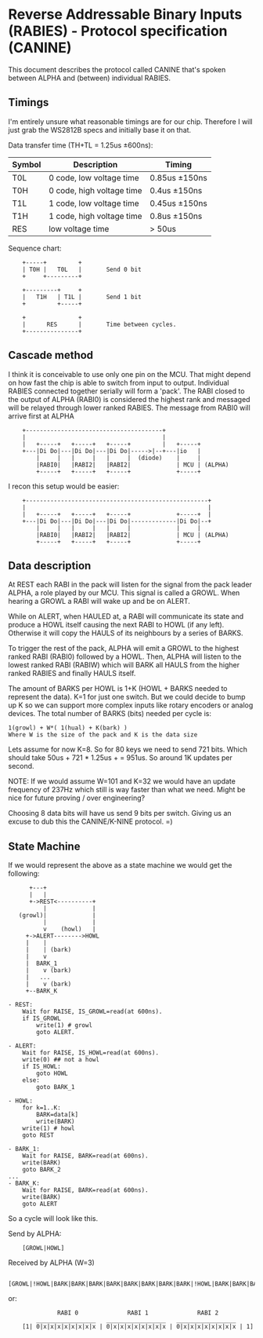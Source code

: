 # Reverse Addressable Binary Inputs (RABIES) - Protocol specification (CANINE)

This document describes the protocol called CANINE that's spoken between
ALPHA and (between) individual RABIES.

## Timings

I'm entirely unsure what reasonable timings are for our chip. Therefore I will
just grab the WS2812B specs and initially base it on that.

Data transfer time (TH+TL = 1.25us ±600ns):

|   Symbol   |          Description          |     Timing       |
| ---------- | ----------------------------- | ---------------- |
|    T0L     |   0 code,  low voltage time   |   0.85us ±150ns  |
|    T0H     |   0 code, high voltage time   |   0.4us  ±150ns  |
|    T1L     |   1 code,  low voltage time   |   0.45us ±150ns  |
|    T1H     |   1 code, high voltage time   |   0.8us  ±150ns  |
|    RES     |   low voltage time            |   > 50us         |

Sequence chart:

```
    +-----+         +
    | T0H |   T0L   |       Send 0 bit
    +     +---------+

    +---------+     +
    |   T1H   | T1L |       Send 1 bit
    +         +-----+

    +               +
    |      RES      |       Time between cycles.
    +---------------+
```

## Cascade method

I think it is conceivable to use only one pin on the MCU. That might depend on
how fast the chip is able to switch from input to output. Individual RABIES
connected together serially will form a 'pack'. The RABI closed to the output
of ALPHA (RABI0) is considered the highest rank and messaged will be relayed
through lower ranked RABIES. The message from RABI0 will arrive first at ALPHA


```
    +---------------------------------------+
    |                                       |
    |   +-----+   +-----+   +-----+         |   +-----+
    +---|Di Do|---|Di Do|---|Di Do|----->|--+---|io   |
        |     |   |     |   |     |  (diode)    |     |
        |RABI0|   |RABI2|   |RABI2|             | MCU | (ALPHA)
        +-----+   +-----+   +-----+             +-----+
```

I recon this setup would be easier:

```
    +----------------------------------------------------+
    |                                                    |
    |   +-----+   +-----+   +-----+             +-----+  |
    +---|Di Do|---|Di Do|---|Di Do|-------------|Di Do|--+
        |     |   |     |   |     |             |     |
        |RABI0|   |RABI2|   |RABI2|             | MCU | (ALPHA)
        +-----+   +-----+   +-----+             +-----+
```

## Data description

At REST each RABI in the pack will listen for the signal from the pack leader
ALPHA, a role played by our MCU. This signal is called a GROWL. When hearing a
GROWL a RABI will wake up and be on ALERT.

While on ALERT, when HAULED at, a RABI will communicate its state and produce a
HOWL itself causing the next RABI to HOWL (if any left). Otherwise it will copy
the HAULS of its neighbours by a series of BARKS.

To trigger the rest of the pack, ALPHA will emit a GROWL to the highest ranked
RABI (RABI0) followed by a HOWL. Then, ALPHA will listen to the lowest ranked
RABI (RABIW) which will BARK all HAULS from the higher ranked RABIES and
finally HAULS itself.

The amount of BARKS per HOWL is 1+K (HOWL + BARKS needed to represent the
data). K=1 for just one switch. But we could decide to bump up K so we can
support more complex inputs like rotary encoders or analog devices. The total
number of BARKS (bits) needed per cycle is:

    1(growl) + W*( 1(hual) + K(bark) )
    Where W is the size of the pack and K is the data size

Lets assume for now K=8. So for 80 keys we need to send 721 bits. Which should
take 50us + 721 * 1.25us + = 951us. So around 1K updates per second.

NOTE: If we would assume W=101 and K=32 we would have an update frequency of
237Hz which still is way faster than what we need. Might be nice for future
proving / over engineering?

Choosing 8 data bits will have us send 9 bits per switch. Giving us an excuse
to dub this the CANINE/K-NINE protocol. =)

## State Machine

If we would represent the above as a state machine we would get the following:

```
      +---+
      |   |
      +->REST<----------+
          |             |
   (growl)|             |
          |             |
          v    (howl)   |
     +->ALERT-------->HOWL
     |    |
     |    | (bark)
     |    v
     |  BARK_1
     |    v (bark)
     |   ...
     |    v (bark)
     +--BARK_K
```

```
- REST:
    Wait for RAISE, IS_GROWL=read(at 600ns).
    if IS_GROWL
        write(1) # growl
        goto ALERT.

- ALERT:
    Wait for RAISE, IS_HOWL=read(at 600ns).
    write(0) ## not a howl
    if IS_HOWL:
        goto HOWL
    else:
        goto BARK_1

- HOWL:
    for k=1..K:
        BARK=data[k]
        write(BARK)
    write(1) # howl
    goto REST

- BARK_1:
    Wait for RAISE, BARK=read(at 600ns).
    write(BARK)
    goto BARK_2
...
- BARK_K:
    Wait for RAISE, BARK=read(at 600ns).
    write(BARK)
    goto ALERT

```

So a cycle will look like this.

Send by ALPHA:

```
    [GROWL|HOWL]
```

Received by ALPHA (W=3)

```
    [GROWL|!HOWL|BARK|BARK|BARK|BARK|BARK|BARK|BARK|BARK|!HOWL|BARK|BARK|BARK|BARK|BARK|BARK|BARK|BARK|!HOWL|BARK|BARK|BARK|BARK|BARK|BARK|BARK|BARK|HOWL]
```

or:

```
              RABI 0              RABI 1              RABI 2
        _________________   _________________   _________________
    [1| 0|x|x|x|x|x|x|x|x | 0|x|x|x|x|x|x|x|x | 0|x|x|x|x|x|x|x|x | 1]
```
